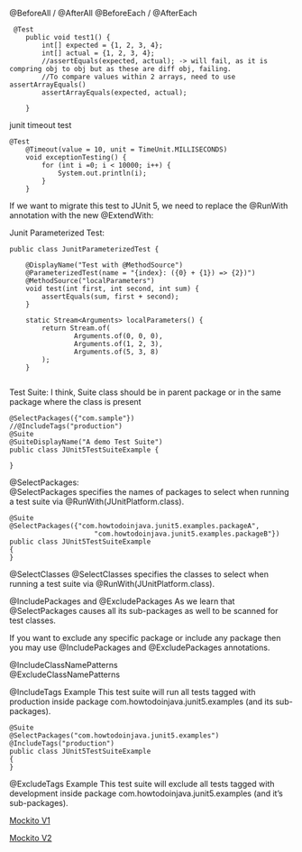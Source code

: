 @BeforeAll / @AfterAll
@BeforeEach / @AfterEach

```
 @Test
    public void test1() {
        int[] expected = {1, 2, 3, 4};
        int[] actual = {1, 2, 3, 4};
        //assertEquals(expected, actual); -> will fail, as it is compring obj to obj but as these are diff obj, failing. 
        //To compare values within 2 arrays, need to use assertArrayEquals()
        assertArrayEquals(expected, actual);

    }

```


junit timeout test
```
@Test
    @Timeout(value = 10, unit = TimeUnit.MILLISECONDS)
    void exceptionTesting() {
        for (int i =0; i < 10000; i++) {
            System.out.println(i);
        }
    }
```

If we want to migrate this test to JUnit 5, we need to replace the @RunWith annotation with the new @ExtendWith:

Junit Parameterized Test:

```
public class JunitParameterizedTest {

    @DisplayName("Test with @MethodSource")
    @ParameterizedTest(name = "{index}: ({0} + {1}) => {2})")
    @MethodSource("localParameters")
    void test(int first, int second, int sum) {
        assertEquals(sum, first + second);
    }

    static Stream<Arguments> localParameters() {
        return Stream.of(
                Arguments.of(0, 0, 0),
                Arguments.of(1, 2, 3),
                Arguments.of(5, 3, 8)
        );
    }


```

Test Suite:
I think, Suite class should be in parent package or in the same package where the class is present

```
@SelectPackages({"com.sample"})
//@IncludeTags("production")
@Suite
@SuiteDisplayName("A demo Test Suite")
public class JUnit5TestSuiteExample {

}
```

@SelectPackages:  
@SelectPackages specifies the names of packages to select when running a test suite via @RunWith(JUnitPlatform.class).
```
@Suite
@SelectPackages({"com.howtodoinjava.junit5.examples.packageA",
                     "com.howtodoinjava.junit5.examples.packageB"})
public class JUnit5TestSuiteExample
{
}
```

@SelectClasses
@SelectClasses specifies the classes to select when running a test suite via @RunWith(JUnitPlatform.class).


@IncludePackages and @ExcludePackages
As we learn that @SelectPackages causes all its sub-packages as well to be scanned for test classes.

If you want to exclude any specific package or include any package then you may use @IncludePackages and @ExcludePackages annotations.


@IncludeClassNamePatterns   
@ExcludeClassNamePatterns  

@IncludeTags Example
This test suite will run all tests tagged with production inside package com.howtodoinjava.junit5.examples (and its sub-packages).

```
@Suite
@SelectPackages("com.howtodoinjava.junit5.examples")
@IncludeTags("production")
public class JUnit5TestSuiteExample
{
}
```


@ExcludeTags Example
This test suite will exclude all tests tagged with development inside package com.howtodoinjava.junit5.examples (and it’s sub-packages).

[Mockito V1](Mockito_v1.md)

[Mockito V2](Mockito_v2.md)


  